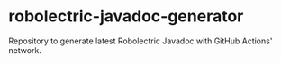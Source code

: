 # robolectric-javadoc-generator
Repository to generate latest Robolectric Javadoc with GitHub Actions' network.
